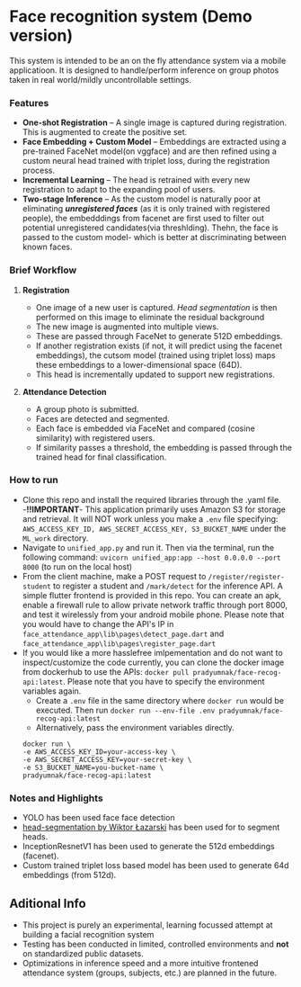 # Face recognition system (Demo version)

This system is intended to be an on the fly attendance system via a mobile applicatioon. It is designed to handle/perform inference on group photos taken in real world/mildly uncontrollable settings.

### Features

- **One-shot Registration** – A single image is captured during registration. This is augmented to create the positive set.
- **Face Embedding + Custom Model** – Embeddings are extracted using a pre-trained FaceNet model(on vggface) and are then refined using a custom neural head trained with triplet loss, during the registration process.
- **Incremental Learning** – The head is retrained with every new registration to adapt to the expanding pool of users.
- **Two-stage Inference** – As the custom model is naturally poor at eliminating **_unregistered faces_** (as it is only trained with registered people), the embedddings from facenet are first used to filter out potential unregistered candidates(via threshlding). Thehn, the face is passed to the custom model- which is better at discriminating between known faces.

### Brief Workflow

1. **Registration**

   - One image of a new user is captured. _Head segmentation_ is then performed on this image to eliminate the residual background
   - The new image is augmented into multiple views.
   - These are passed through FaceNet to generate 512D embeddings.
   - If another registration exists (if not, it will predict using the facenet embeddings), the cutsom model (trained using triplet loss) maps these embeddings to a lower-dimensional space (64D).
   - This head is incrementally updated to support new registrations.

2. **Attendance Detection**
   - A group photo is submitted.
   - Faces are detected and segmented.
   - Each face is embedded via FaceNet and compared (cosine similarity) with registered users.
   - If similarity passes a threshold, the embedding is passed through the trained head for final classification.

### How to run

- Clone this repo and install the required libraries through the .yaml file. -**!!IMPORTANT**- This application primarily uses Amazon S3 for storage and retrieval. It will NOT work unless you make a `.env` file specifying: `AWS_ACCESS_KEY_ID, AWS_SECRET_ACCESS_KEY, S3_BUCKET_NAME` under the `ML_work` directory.
- Navigate to `unified_app.py` and run it. Then via the terminal, run the following command: `uvicorn unified_app:app --host 0.0.0.0 --port 8000` (to run on the local host)
- From the client machine, make a POST request to `/register/register-student` to register a student and `/mark/detect` for the inference API. A simple flutter frontend is provided in this repo. You can create an apk, enable a firewall rule to allow private network traffic through port 8000, and test it wirelessly from your android mobile phone. Please note that you would have to change the API's IP in `face_attendance_app\lib\pages\detect_page.dart` and `face_attendance_app\lib\pages\register_page.dart`
- If you would like a more hasslefree imlpementation and do not want to inspect/customize the code currently, you can clone the docker image from dockerhub to use the APIs: `docker pull pradyumnak/face-recog-api:latest`. Please note that you have to specify the environment variables again.
  - Create a `.env` file in the same directory where `docker run` would be executed. Then run `docker run --env-file .env pradyumnak/face-recog-api:latest`
  - Alternatively, pass the environment variables directly.
  ```
  docker run \
  -e AWS_ACCESS_KEY_ID=your-access-key \
  -e AWS_SECRET_ACCESS_KEY=your-secret-key \
  -e S3_BUCKET_NAME=you-bucket-name \
  pradyumnak/face-recog-api:latest
  ```

### Notes and Highlights

- YOLO has been used face face detection
- [head-segmentation by Wiktor Łazarski](https://github.com/wiktorlazarski/head-segmentation) has been used for to segment heads.
- InceptionResnetV1 has been used to generate the 512d embeddings (facenet).
- Custom trained triplet loss based model has been used to generate 64d embeddings (from 512d).

## Aditional Info

- This project is purely an experimental, learning focussed attempt at building a facial recognition system
- Testing has been conducted in limited, controlled environments and **not** on standardized public datasets.
- Optimizations in inference speed and a more intuitive frontened attendance system (groups, subjects, etc.) are planned in the future.
